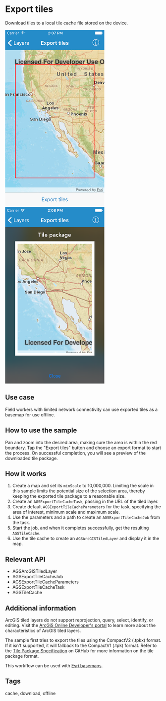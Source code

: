 # Export tiles

Download tiles to a local tile cache file stored on the device.

![Map of tiles to export](export-tiles-1.png)
![Tile package result](export-tiles-2.png)

## Use case

Field workers with limited network connectivity can use exported tiles as a basemap for use offline.

## How to use the sample

Pan and zoom into the desired area, making sure the area is within the red boundary. Tap the "Export tiles" button and choose an export format to start the process. On successful completion, you will see a preview of the downloaded tile package.

## How it works

1. Create a map and set its `minScale` to 10,000,000. Limiting the scale in this sample limits the potential size of the selection area, thereby keeping the exported tile package to a reasonable size.
2. Create an `AGSExportTileCacheTask`, passing in the URL of the tiled layer.
3. Create default `AGSExportTileCacheParameters` for the task, specifying the area of interest, minimum scale and maximum scale.
4. Use the parameters and a path to create an `AGSExportTileCacheJob` from the task.
5. Start the job, and when it completes successfully, get the resulting `AGSTileCache`.
6. Use the tile cache to create an `AGSArcGISTiledLayer` and display it in the map.

## Relevant API

* AGSArcGISTiledLayer
* AGSExportTileCacheJob
* AGSExportTileCacheParameters
* AGSExportTileCacheTask
* AGSTileCache

## Additional information

ArcGIS tiled layers do not support reprojection, query, select, identify, or editing. Visit the [ArcGiS Online Developer's portal](https://developers.arcgis.com/ios/latest/swift/guide/layer-types-described.htm#ESRI_SECTION1_30E7379BE7FE4EC2AF7D8FBFEA7BB4CC) to learn more about the characteristics of ArcGIS tiled layers.

The sample first tries to export the tiles using the CompactV2 (.tpkx) format. If it isn't supported, it will fallback to the CompactV1 (.tpk) format. Refer to the [Tile Package Specification](https://github.com/Esri/tile-package-spec) on GitHub for more information on the tile package format.

This workflow can be used with [Esri basemaps](https://www.esri.com/en-us/arcgis/products/location-services/services/basemaps).

## Tags

cache, download, offline
